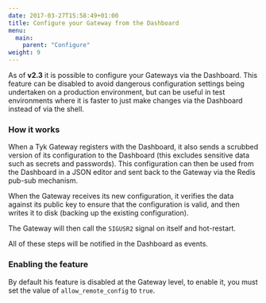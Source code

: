 ```yaml
---
date: 2017-03-27T15:58:49+01:00
title: Configure your Gateway from the Dashboard
menu:
  main:
    parent: "Configure"
weight: 9 
---
```


As of **v2.3** it is possible to configure your Gateways via the Dashboard. This feature can be disabled to avoid dangerous configuration settings being undertaken on a production environment, but can be useful in test environments where it is faster to just make changes via the Dashboard instead of via the shell.

### How it works

When a Tyk Gateway registers with the Dashboard, it also sends a scrubbed version of its configuration to the Dashboard (this excludes sensitive data such as secrets and passwords). This configuration can then be used from the Dashboard in a JSON editor and sent back to the Gateway via the Redis pub-sub mechanism.

When the Gateway receives its new configuration, it verifies the data against its public key to ensure that the configuration is valid, and then writes it to disk (backing up the existing configuration).

The Gateway will then call the `SIGUSR2` signal on itself and hot-restart.

All of these steps will be notified in the Dashboard as events.

### Enabling the feature

By default his feature is disabled at the Gateway level, to enable it, you must set the value of `allow_remote_config` to `true`.